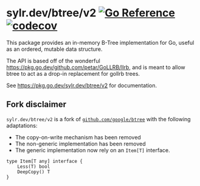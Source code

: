 # sylr.dev/btree/v2 [![Go Reference](https://pkg.go.dev/badge/sylr.dev/btree/v2.svg)](https://pkg.go.dev/sylr.dev/btree/v2) [![codecov](https://codecov.io/gh/sylr/go-btree/graph/badge.svg?token=V222K9OAA4)](https://codecov.io/gh/sylr/go-btree)

This package provides an in-memory B-Tree implementation for Go, useful as an
ordered, mutable data structure.

The API is based off of the wonderful https://pkg.go.dev/github.com/petar/GoLLRB/llrb,
and is meant to allow btree to act as a drop-in replacement for gollrb trees.

See https://pkg.go.dev/sylr.dev/btree/v2 for documentation.

## Fork disclaimer

`sylr.dev/btree/v2` is a fork of [`github.com/google/btree`](https://github.com/google/btree)
with the following adaptations:

- The copy-on-write mechanism has been removed
- The non-generic implementation has been removed
- The generic implementation now rely on an `Item[T]` interface.

```golang
type Item[T any] interface {
	Less(T) bool
	DeepCopy() T
}
```
